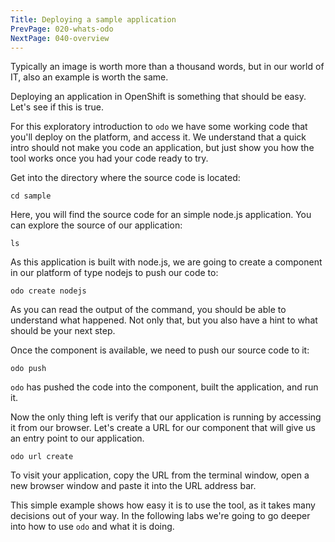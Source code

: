 ```yaml
---
Title: Deploying a sample application
PrevPage: 020-whats-odo
NextPage: 040-overview
---
```


Typically an image is worth more than a thousand words, but in our world of IT, also an example is worth the same.

Deploying an application in OpenShift is something that should be easy. Let's see if this is true.

For this exploratory introduction to `odo` we have some working code that you'll deploy on the platform, and access it. We understand that a quick intro should not make you code an application, but just show you how the tool works once you had your code ready to try.

Get into the directory where the source code is located:

```execute-1
cd sample
```

Here, you will find the source code for an simple node.js application. You can explore the source of our application:

```execute-1
ls
```

As this application is built with node.js, we are going to create a component in our platform of type nodejs to push our code to:

```execute-1
odo create nodejs
```

As you can read the output of the command, you should be able to understand what happened. Not only that, but you also have a hint to what should be your next step.

Once the component is available, we need to push our source code to it:

```execute-1
odo push
```

`odo` has pushed the code into the component, built the application, and run it.

Now the only thing left is verify that our application is running by accessing it from our browser. Let's create a URL for our component that will give us an entry point to our application.

```execute-1
odo url create
```

To visit your application, copy the URL from the terminal window, open a new browser window and paste it into the URL address bar.

This simple example shows how easy it is to use the tool, as it takes many decisions out of your way. In the following labs we're going to go deeper into how to use `odo` and what it is doing.
